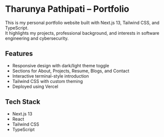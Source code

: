# Tharunya Pathipati – Portfolio

This is my personal portfolio website built with Next.js 13, Tailwind CSS, and TypeScript.  
It highlights my projects, professional background, and interests in software engineering and cybersecurity.

## Features

- Responsive design with dark/light theme toggle
- Sections for About, Projects, Resume, Blogs, and Contact
- Interactive terminal-style introduction
- Tailwind CSS with custom theming
- Deployed using Vercel

## Tech Stack

- Next.js 13
- React
- Tailwind CSS
- TypeScript

